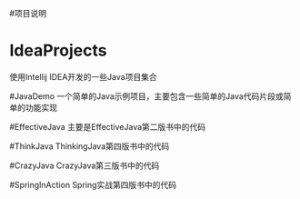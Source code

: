 #项目说明

# IdeaProjects
使用Intellij IDEA开发的一些Java项目集合

#JavaDemo
一个简单的Java示例项目，主要包含一些简单的Java代码片段或简单的功能实现

#EffectiveJava
主要是EffectiveJava第二版书中的代码

#ThinkJava
ThinkingJava第四版书中的代码

#CrazyJava
CrazyJava第三版书中的代码

#SpringInAction
Spring实战第四版书中的代码
